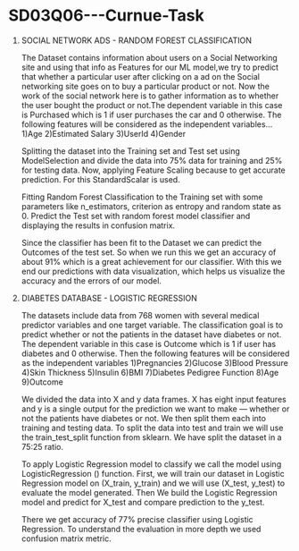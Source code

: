 # SD03Q06---Curnue-Task

1) SOCIAL NETWORK ADS - RANDOM FOREST CLASSIFICATION

    The Dataset contains information about users on a Social Networking site and using that info as Features for our ML model,we try to predict that whether a particular user     after clicking on a ad on the Social networking site goes on to buy a particular product or not. Now the work of the social network here is to gather information as to       whether the user bought the product or not.The dependent variable in this case is Purchased which is 1 if user purchases the car and 0 otherwise.
    The following features will be considered as the independent variables…
    1)Age
    2)Estimated Salary
    3)UserId
    4)Gender

    Splitting the dataset into the Training set and Test set using ModelSelection and divide the data into 75% data for training and 25% for testing data.
    Now, applying Feature Scaling because to get accurate prediction. For this StandardScalar is used.

    Fitting Random Forest Classification to the Training set with some parameters like n_estimators, criterion as entropy and random state as 0. Predict the Test set with         random forest model classifier and displaying the results in confusion matrix.

    Since the classifier has been fit to the Dataset we can predict the Outcomes of the test set. So when we run this we get an accuracy of about 91% which is a great             achievement for our classifier. With this we end our predictions with data visualization, which helps us visualize the accuracy and the errors of our model.
    
    
2) DIABETES DATABASE - LOGISTIC REGRESSION

    The datasets include data from 768 women with several medical predictor variables and one target variable. The classification goal is to predict whether or not the           patients in the dataset have diabetes or not. The dependent variable in this case is Outcome which is 1 if user has diabetes and 0 otherwise.
    Then the following features will be considered as the independent variables
    1)Pregnancies
    2)Glucose
    3)Blood Pressure
    4)Skin Thickness
    5)Insulin
    6)BMI
    7)Diabetes Pedigree Function
    8)Age 
    9)Outcome

    We divided the data into X and y data frames. X has eight input features and y is a single output for the prediction we want to make — whether or not the patients have       diabetes or not. We then split them each into training and testing data. To split the data into test and train we will use the train_test_split function from sklearn. We     have split the dataset in a 75:25 ratio.

    To apply Logistic Regression model to classify we call the model using LogisticRegression () function. First, we will train our dataset in Logistic Regression model on       (X_train, y_train) and we will use (X_test, y_test) to evaluate the model generated. Then We build the Logistic Regression model and predict for X_test and compare           prediction to the y_test.

    There we get accuracy of 77% precise classifier using Logistic Regression. To understand the evaluation in more depth we used confusion matrix metric.

